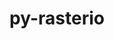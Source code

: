 ---
title: "py-rasterio"
layout: cache
categories: [package, develop]
meta: {"versions": ["1.3.10"], "compilers": ["apple-clang@=15.0.0", "gcc@=11.4.0"], "oss": ["ubuntu22.04", "ventura"], "platforms": ["darwin", "linux"], "targets": ["aarch64", "x86_64_v3"], "stacks": ["ml-darwin-aarch64-mps", "ml-linux-x86_64-cpu", "ml-linux-x86_64-cuda", "root"], "num_specs": 12, "num_specs_by_stack": {"ml-darwin-aarch64-mps": 4, "root": 12, "ml-linux-x86_64-cuda": 4, "ml-linux-x86_64-cpu": 4}}
spec_details: [{"hash": "q4pa5fbmp3nw2xurrhuixfqwdkeapgjo", "compiler": "apple-clang@=15.0.0", "versions": ["1.3.10"], "os": "ventura", "platform": "darwin", "target": "aarch64", "variants": ["build_system=python_pip"], "stacks": ["ml-darwin-aarch64-mps", "root"], "size": "-", "tarball": "https://binaries.spack.io/develop/build_cache/darwin-ventura-aarch64/apple-clang-15.0.0/py-rasterio-1.3.10/darwin-ventura-aarch64-apple-clang-15.0.0-py-rasterio-1.3.10-q4pa5fbmp3nw2xurrhuixfqwdkeapgjo.spack"}, {"hash": "k3igjqhla5giprbfde7iqi7xputw6l5z", "compiler": "apple-clang@=15.0.0", "versions": ["1.3.10"], "os": "ventura", "platform": "darwin", "target": "aarch64", "variants": ["build_system=python_pip"], "stacks": ["ml-darwin-aarch64-mps", "root"], "size": "-", "tarball": "https://binaries.spack.io/develop/build_cache/darwin-ventura-aarch64/apple-clang-15.0.0/py-rasterio-1.3.10/darwin-ventura-aarch64-apple-clang-15.0.0-py-rasterio-1.3.10-k3igjqhla5giprbfde7iqi7xputw6l5z.spack"}, {"hash": "hvel5rhbmef4yieh5wkvpnoytck7uy7w", "compiler": "apple-clang@=15.0.0", "versions": ["1.3.10"], "os": "ventura", "platform": "darwin", "target": "aarch64", "variants": ["build_system=python_pip"], "stacks": ["ml-darwin-aarch64-mps", "root"], "size": "-", "tarball": "https://binaries.spack.io/develop/build_cache/darwin-ventura-aarch64/apple-clang-15.0.0/py-rasterio-1.3.10/darwin-ventura-aarch64-apple-clang-15.0.0-py-rasterio-1.3.10-hvel5rhbmef4yieh5wkvpnoytck7uy7w.spack"}, {"hash": "mqs22ppssmv5egcmt5jqc4ooh2maeszk", "compiler": "apple-clang@=15.0.0", "versions": ["1.3.10"], "os": "ventura", "platform": "darwin", "target": "aarch64", "variants": ["build_system=python_pip"], "stacks": ["ml-darwin-aarch64-mps", "root"], "size": "-", "tarball": "https://binaries.spack.io/develop/build_cache/darwin-ventura-aarch64/apple-clang-15.0.0/py-rasterio-1.3.10/darwin-ventura-aarch64-apple-clang-15.0.0-py-rasterio-1.3.10-mqs22ppssmv5egcmt5jqc4ooh2maeszk.spack"}, {"hash": "3bethano4dy5qb5sjiv6wffb4qhgfzi2", "compiler": "apple-clang@=15.0.0", "versions": ["1.3.10"], "os": "ventura", "platform": "darwin", "target": "aarch64", "variants": ["build_system=python_pip"], "stacks": ["root"], "size": "-", "tarball": "https://binaries.spack.io/develop/build_cache/darwin-ventura-aarch64/apple-clang-15.0.0/py-rasterio-1.3.10/darwin-ventura-aarch64-apple-clang-15.0.0-py-rasterio-1.3.10-3bethano4dy5qb5sjiv6wffb4qhgfzi2.spack"}, {"hash": "pf7p6shygkq6wthh3zsuyuejw2chri2c", "compiler": "apple-clang@=15.0.0", "versions": ["1.3.10"], "os": "ventura", "platform": "darwin", "target": "aarch64", "variants": ["build_system=python_pip"], "stacks": ["root"], "size": "-", "tarball": "https://binaries.spack.io/develop/build_cache/darwin-ventura-aarch64/apple-clang-15.0.0/py-rasterio-1.3.10/darwin-ventura-aarch64-apple-clang-15.0.0-py-rasterio-1.3.10-pf7p6shygkq6wthh3zsuyuejw2chri2c.spack"}, {"hash": "qdza7plecmt3mcptb4dxig27bfbnlulz", "compiler": "gcc@=11.4.0", "versions": ["1.3.10"], "os": "ubuntu22.04", "platform": "linux", "target": "x86_64_v3", "variants": ["build_system=python_pip"], "stacks": ["root"], "size": "-", "tarball": "https://binaries.spack.io/develop/build_cache/linux-ubuntu22.04-x86_64_v3/gcc-11.4.0/py-rasterio-1.3.10/linux-ubuntu22.04-x86_64_v3-gcc-11.4.0-py-rasterio-1.3.10-qdza7plecmt3mcptb4dxig27bfbnlulz.spack"}, {"hash": "fohznegat74wzpr5r2xvcmdeixp2p5kt", "compiler": "gcc@=11.4.0", "versions": ["1.3.10"], "os": "ubuntu22.04", "platform": "linux", "target": "x86_64_v3", "variants": ["build_system=python_pip"], "stacks": ["root", "ml-linux-x86_64-cuda", "ml-linux-x86_64-cpu"], "size": "-", "tarball": "https://binaries.spack.io/develop/build_cache/linux-ubuntu22.04-x86_64_v3/gcc-11.4.0/py-rasterio-1.3.10/linux-ubuntu22.04-x86_64_v3-gcc-11.4.0-py-rasterio-1.3.10-fohznegat74wzpr5r2xvcmdeixp2p5kt.spack"}, {"hash": "fsq6m6r7kx56ksuyehwqb7pcjkx57zs5", "compiler": "gcc@=11.4.0", "versions": ["1.3.10"], "os": "ubuntu22.04", "platform": "linux", "target": "x86_64_v3", "variants": ["build_system=python_pip"], "stacks": ["root", "ml-linux-x86_64-cuda", "ml-linux-x86_64-cpu"], "size": "-", "tarball": "https://binaries.spack.io/develop/build_cache/linux-ubuntu22.04-x86_64_v3/gcc-11.4.0/py-rasterio-1.3.10/linux-ubuntu22.04-x86_64_v3-gcc-11.4.0-py-rasterio-1.3.10-fsq6m6r7kx56ksuyehwqb7pcjkx57zs5.spack"}, {"hash": "vwcwuh67cl6owcmfc7r5nnxlka2d3njm", "compiler": "gcc@=11.4.0", "versions": ["1.3.10"], "os": "ubuntu22.04", "platform": "linux", "target": "x86_64_v3", "variants": ["build_system=python_pip"], "stacks": ["root"], "size": "-", "tarball": "https://binaries.spack.io/develop/build_cache/linux-ubuntu22.04-x86_64_v3/gcc-11.4.0/py-rasterio-1.3.10/linux-ubuntu22.04-x86_64_v3-gcc-11.4.0-py-rasterio-1.3.10-vwcwuh67cl6owcmfc7r5nnxlka2d3njm.spack"}, {"hash": "anux524jlfzrsncskkjeznc5wkxpl2ca", "compiler": "gcc@=11.4.0", "versions": ["1.3.10"], "os": "ubuntu22.04", "platform": "linux", "target": "x86_64_v3", "variants": ["build_system=python_pip"], "stacks": ["root", "ml-linux-x86_64-cuda", "ml-linux-x86_64-cpu"], "size": "-", "tarball": "https://binaries.spack.io/develop/build_cache/linux-ubuntu22.04-x86_64_v3/gcc-11.4.0/py-rasterio-1.3.10/linux-ubuntu22.04-x86_64_v3-gcc-11.4.0-py-rasterio-1.3.10-anux524jlfzrsncskkjeznc5wkxpl2ca.spack"}, {"hash": "o5rjqb6sorfd6mx3saryoj7lvpmeadus", "compiler": "gcc@=11.4.0", "versions": ["1.3.10"], "os": "ubuntu22.04", "platform": "linux", "target": "x86_64_v3", "variants": ["build_system=python_pip"], "stacks": ["root", "ml-linux-x86_64-cuda", "ml-linux-x86_64-cpu"], "size": "-", "tarball": "https://binaries.spack.io/develop/build_cache/linux-ubuntu22.04-x86_64_v3/gcc-11.4.0/py-rasterio-1.3.10/linux-ubuntu22.04-x86_64_v3-gcc-11.4.0-py-rasterio-1.3.10-o5rjqb6sorfd6mx3saryoj7lvpmeadus.spack"}]
---